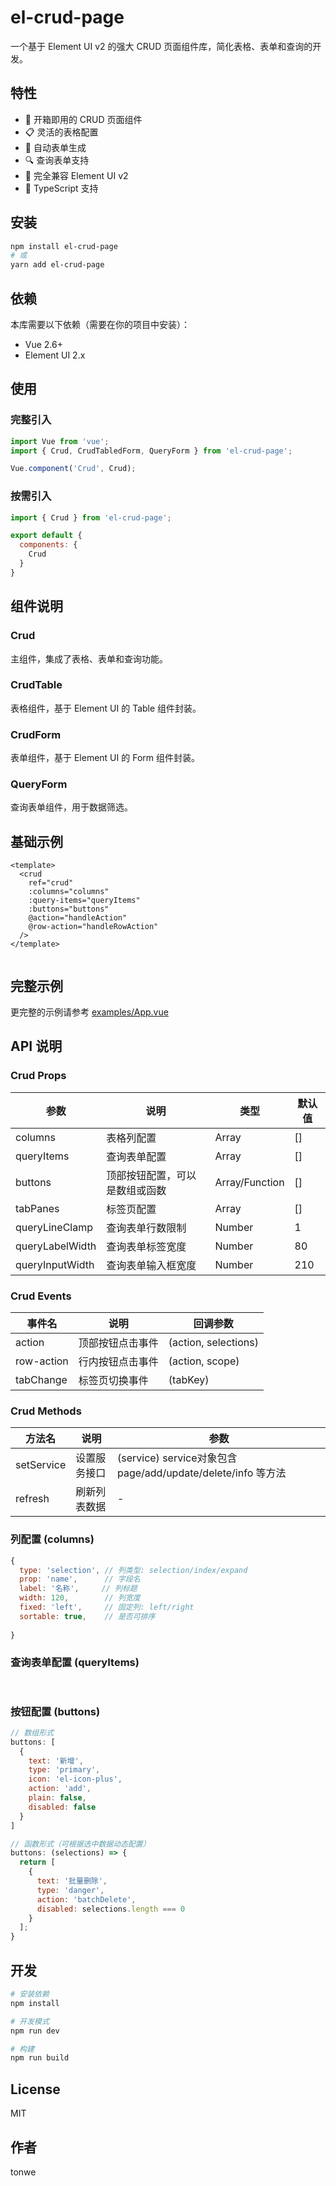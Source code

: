# el-crud-page

一个基于 Element UI v2 的强大 CRUD 页面组件库，简化表格、表单和查询的开发。

## 特性

- 🚀 开箱即用的 CRUD 页面组件
- 📋 灵活的表格配置
- 📝 自动表单生成
- 🔍 查询表单支持
- 🎨 完全兼容 Element UI v2
- 💪 TypeScript 支持

## 安装

```bash
npm install el-crud-page
# 或
yarn add el-crud-page
```

## 依赖

本库需要以下依赖（需要在你的项目中安装）：

- Vue 2.6+
- Element UI 2.x

## 使用

### 完整引入

```javascript
import Vue from 'vue';
import { Crud, CrudTabledForm, QueryForm } from 'el-crud-page';

Vue.component('Crud', Crud); 
```

### 按需引入

```javascript
import { Crud } from 'el-crud-page';

export default {
  components: {
    Crud
  }
}
```

## 组件说明

### Crud

主组件，集成了表格、表单和查询功能。

### CrudTable

表格组件，基于 Element UI 的 Table 组件封装。

### CrudForm

表单组件，基于 Element UI 的 Form 组件封装。

### QueryForm

查询表单组件，用于数据筛选。

## 基础示例

```vue
<template>
  <crud
    ref="crud"
    :columns="columns"
    :query-items="queryItems"
    :buttons="buttons"
    @action="handleAction"
    @row-action="handleRowAction"
  />
</template>
 
```

## 完整示例

更完整的示例请参考 [examples/App.vue](./examples/App.vue)

## API 说明

### Crud Props

| 参数 | 说明 | 类型 | 默认值 |
| --- | --- | --- | --- |
| columns | 表格列配置 | Array | [] |
| queryItems | 查询表单配置 | Array | [] |
| buttons | 顶部按钮配置，可以是数组或函数 | Array/Function | [] |
| tabPanes | 标签页配置 | Array | [] |
| queryLineClamp | 查询表单行数限制 | Number | 1 |
| queryLabelWidth | 查询表单标签宽度 | Number | 80 |
| queryInputWidth | 查询表单输入框宽度 | Number | 210 |
 

### Crud Events

| 事件名 | 说明 | 回调参数 |
| --- | --- | --- |
| action | 顶部按钮点击事件 | (action, selections) |
| row-action | 行内按钮点击事件 | (action, scope) |
| tabChange | 标签页切换事件 | (tabKey) |

### Crud Methods

| 方法名 | 说明 | 参数 |
| --- | --- | --- |
| setService | 设置服务接口 | (service) service对象包含 page/add/update/delete/info 等方法 |
| refresh | 刷新列表数据 | - | 

### 列配置 (columns)

```javascript
{
  type: 'selection', // 列类型: selection/index/expand
  prop: 'name',      // 字段名
  label: '名称',     // 列标题
  width: 120,        // 列宽度
  fixed: 'left',     // 固定列: left/right
  sortable: true,    // 是否可排序
   
}
```

### 查询表单配置 (queryItems)

```javascript
 
```

### 按钮配置 (buttons)

```javascript
// 数组形式
buttons: [
  {
    text: '新增',
    type: 'primary',
    icon: 'el-icon-plus',
    action: 'add',
    plain: false,
    disabled: false
  }
]

// 函数形式（可根据选中数据动态配置）
buttons: (selections) => {
  return [
    {
      text: '批量删除',
      type: 'danger',
      action: 'batchDelete',
      disabled: selections.length === 0
    }
  ];
}
```

## 开发

```bash
# 安装依赖
npm install

# 开发模式
npm run dev

# 构建
npm run build
```

## License

MIT

## 作者

tonwe
